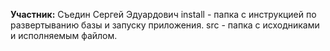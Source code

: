 **Учаcтник:** Съедин Сергей Эдуардович
install - папка с инструкцией по развертыванию базы и запуску приложения.
src - папка с исходниками и исполняемым файлом.
